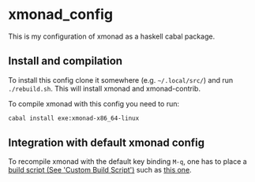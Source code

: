 [xmonad_install_doc]: https://xmonad.org/INSTALL.html
[my_xmonad_build]: https://github.com/dburian/dotfiles/blob/master/.config/xmonad/build

# xmonad_config

This is my configuration of xmonad as a haskell cabal package.

## Install and compilation

To install this config clone it somewhere (e.g. `~/.local/src/`) and run
`./rebuild.sh`. This will install xmonad and xmonad-contrib.

To compile xmonad with this config you need to run:

```bash
cabal install exe:xmonad-x86_64-linux
```

## Integration with default xmonad config

To recompile xmonad with the default key binding `M-q`, one has to place a [build
script (See 'Custom Build Script')][xmonad_install_doc] such as [this
one][my_xmonad_build].
